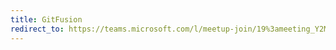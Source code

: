 ```yaml
---
title: GitFusion
redirect_to: https://teams.microsoft.com/l/meetup-join/19%3ameeting_Y2MyZDYwMGQtMDUwNy00ZDdjLTg2NDEtYzI5Y2YzMThkZDI3%40thread.v2/0?context=%7b%22Tid%22%3a%2244e3cf94-19c9-4e32-96c3-14f5bf01391a%22%2c%22Oid%22%3a%22fa3f62e9-7afe-45ae-9056-612473d2c9bb%22%7d
---
```

